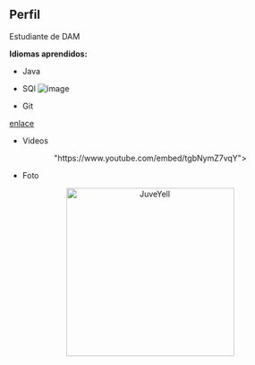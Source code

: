 
## Perfil

Estudiante de DAM

**Idiomas aprendidos:**
- Java
- SQl ![image](https://github.com/neo-kan/neo-kan/assets/157000971/2ed149d4-6d20-40da-b011-9cf9f6ad32c1)

- Git

[enlace](https://media.giphy.com/media/bGgsc5mWoryfgKBx1u/giphy.gif?cid=790b76112g7i8cizx38zznjigaxnpvb5ggy5bmc5m8j5dzg8&ep=v1_gifs_search&rid=giphy.gif&ct=g)

- Videos
<div>
<p style = 'text-align:center;'>
"https://www.youtube.com/embed/tgbNymZ7vqY">
</div>
</p>

- Foto
<div>
<p style = 'text-align:center;'>
<img src="https://pbs.twimg.com/media/EiAAHfoU4AADis4?format=jpg&name=small" alt="JuveYell" width="300px">
</p>
</div>
